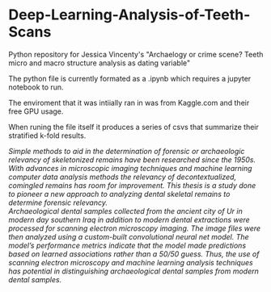 # Deep-Learning-Analysis-of-Teeth-Scans

Python repository for Jessica Vincenty's "Archaelogy or crime scene? Teeth micro and macro structure analysis as dating variable"

The python file is currently formated as a .ipynb which requires a jupyter notebook to run.

The enviroment that it was intiially ran in was from Kaggle.com and their free GPU usage.

When runing the file itself it produces a series of csvs that summarize their stratified k-fold results.

<i> Simple methods to aid in the determination of forensic or archaeologic relevancy of skeletonized remains have been researched since the 1950s.  With advances in microscopic imaging techniques and machine learning computer data analysis methods the relevancy of decontextualized, comingled remains has room for improvement.  This thesis is a study done to pioneer a new approach to analyzing dental skeletal remains to determine forensic relevancy.   
  Archaeological dental samples collected from the ancient city of Ur in modern day southern Iraq in addition to modern dental extractions were processed for scanning electron microscopy imaging.  The image files were then analyzed using a custom-built convolutional neural net model.  The model’s performance metrics indicate that the model made predictions based on learned associations rather than a 50/50 guess.  Thus, the use of scanning electron microscopy and machine learning analysis techniques has potential in distinguishing archaeological dental samples from modern dental samples.</i>
